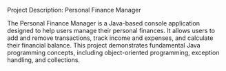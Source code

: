 Project Description: Personal Finance Manager


The Personal Finance Manager is a Java-based console application designed to help users manage their personal finances. It allows users to add and remove transactions, track income and expenses, and calculate their financial balance. This project demonstrates fundamental Java programming concepts, including object-oriented programming, exception handling, and collections.

